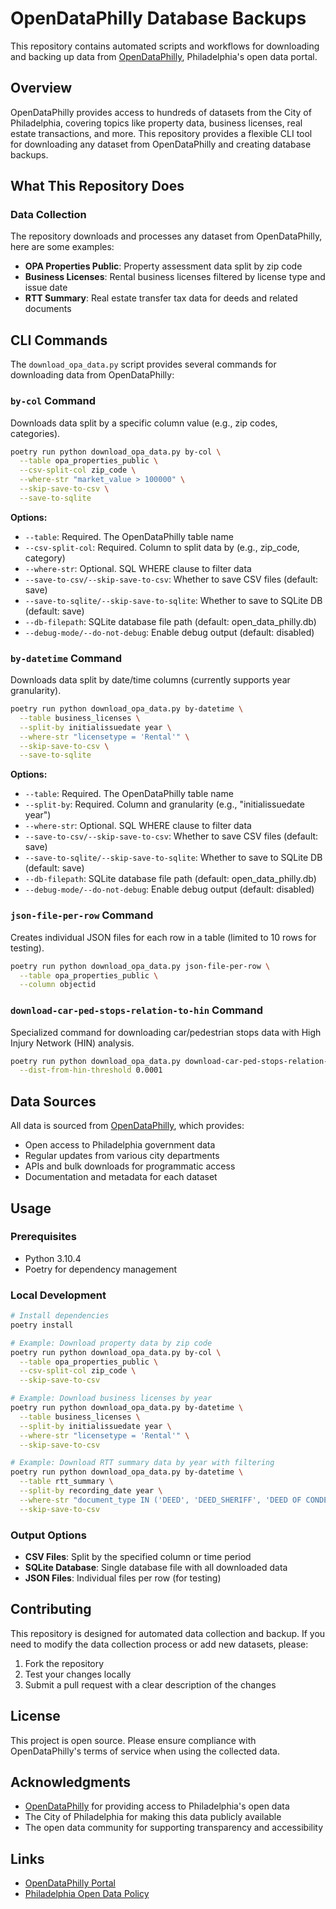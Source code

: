# OpenDataPhilly Database Backups

This repository contains automated scripts and workflows for downloading and backing up data from [OpenDataPhilly](https://opendataphilly.org/), Philadelphia's open data portal.

## Overview

OpenDataPhilly provides access to hundreds of datasets from the City of Philadelphia, covering topics like property data, business licenses, real estate transactions, and more. This repository provides a flexible CLI tool for downloading any dataset from OpenDataPhilly and creating database backups.

## What This Repository Does

### Data Collection
The repository downloads and processes any dataset from OpenDataPhilly, here are some examples:

- **OPA Properties Public**: Property assessment data split by zip code
- **Business Licenses**: Rental business licenses filtered by license type and issue date
- **RTT Summary**: Real estate transfer tax data for deeds and related documents

## CLI Commands

The `download_opa_data.py` script provides several commands for downloading data from OpenDataPhilly:

### `by-col` Command
Downloads data split by a specific column value (e.g., zip codes, categories).

```bash
poetry run python download_opa_data.py by-col \
  --table opa_properties_public \
  --csv-split-col zip_code \
  --where-str "market_value > 100000" \
  --skip-save-to-csv \
  --save-to-sqlite
```

**Options:**
- `--table`: Required. The OpenDataPhilly table name
- `--csv-split-col`: Required. Column to split data by (e.g., zip_code, category)
- `--where-str`: Optional. SQL WHERE clause to filter data
- `--save-to-csv/--skip-save-to-csv`: Whether to save CSV files (default: save)
- `--save-to-sqlite/--skip-save-to-sqlite`: Whether to save to SQLite DB (default: save)
- `--db-filepath`: SQLite database file path (default: open_data_philly.db)
- `--debug-mode/--do-not-debug`: Enable debug output (default: disabled)

### `by-datetime` Command
Downloads data split by date/time columns (currently supports year granularity).

```bash
poetry run python download_opa_data.py by-datetime \
  --table business_licenses \
  --split-by initialissuedate year \
  --where-str "licensetype = 'Rental'" \
  --skip-save-to-csv \
  --save-to-sqlite
```

**Options:**
- `--table`: Required. The OpenDataPhilly table name
- `--split-by`: Required. Column and granularity (e.g., "initialissuedate year")
- `--where-str`: Optional. SQL WHERE clause to filter data
- `--save-to-csv/--skip-save-to-csv`: Whether to save CSV files (default: save)
- `--save-to-sqlite/--skip-save-to-sqlite`: Whether to save to SQLite DB (default: save)
- `--db-filepath`: SQLite database file path (default: open_data_philly.db)
- `--debug-mode/--do-not-debug`: Enable debug output (default: disabled)

### `json-file-per-row` Command
Creates individual JSON files for each row in a table (limited to 10 rows for testing).

```bash
poetry run python download_opa_data.py json-file-per-row \
  --table opa_properties_public \
  --column objectid
```

### `download-car-ped-stops-relation-to-hin` Command
Specialized command for downloading car/pedestrian stops data with High Injury Network (HIN) analysis.

```bash
poetry run python download_opa_data.py download-car-ped-stops-relation-to-hin \
  --dist-from-hin-threshold 0.0001
```

## Data Sources

All data is sourced from [OpenDataPhilly](https://opendataphilly.org/), which provides:
- Open access to Philadelphia government data
- Regular updates from various city departments
- APIs and bulk downloads for programmatic access
- Documentation and metadata for each dataset

## Usage

### Prerequisites
- Python 3.10.4
- Poetry for dependency management

### Local Development
```bash
# Install dependencies
poetry install

# Example: Download property data by zip code
poetry run python download_opa_data.py by-col \
  --table opa_properties_public \
  --csv-split-col zip_code \
  --skip-save-to-csv

# Example: Download business licenses by year
poetry run python download_opa_data.py by-datetime \
  --table business_licenses \
  --split-by initialissuedate year \
  --where-str "licensetype = 'Rental'" \
  --skip-save-to-csv

# Example: Download RTT summary data by year with filtering
poetry run python download_opa_data.py by-datetime \
  --table rtt_summary \
  --split-by recording_date year \
  --where-str "document_type IN ('DEED', 'DEED_SHERIFF', 'DEED OF CONDEMNATION', 'DEED LAND BANK')" \
  --skip-save-to-csv
```

### Output Options
- **CSV Files**: Split by the specified column or time period
- **SQLite Database**: Single database file with all downloaded data
- **JSON Files**: Individual files per row (for testing)

## Contributing

This repository is designed for automated data collection and backup. If you need to modify the data collection process or add new datasets, please:

1. Fork the repository
2. Test your changes locally
3. Submit a pull request with a clear description of the changes

## License

This project is open source. Please ensure compliance with OpenDataPhilly's terms of service when using the collected data.

## Acknowledgments

- [OpenDataPhilly](https://opendataphilly.org/) for providing access to Philadelphia's open data
- The City of Philadelphia for making this data publicly available
- The open data community for supporting transparency and accessibility

## Links

- [OpenDataPhilly Portal](https://opendataphilly.org/)
- [Philadelphia Open Data Policy](https://www.phila.gov/departments/office-of-open-data-and-digital-transformation/)
